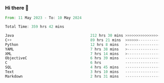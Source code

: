 ### Hi there 👋

<!--
**luoxuanzao/luoxuanzao** is a ✨ _special_ ✨ repository because its `README.md` (this file) appears on your GitHub profile.

Here are some ideas to get you started:

- 🔭 I’m currently working on ...
- 🌱 I’m currently learning ...
- 👯 I’m looking to collaborate on ...
- 🤔 I’m looking for help with ...
- 💬 Ask me about ...
- 📫 How to reach me: ...
- 😄 Pronouns: ...
- ⚡ Fun fact: ...
-->

<!--START_SECTION:waka-->

```rust
From: 11 May 2023 - To: 10 May 2024

Total Time: 359 hrs 42 mins

Java                                   212 hrs 30 mins >>>>>>>>>>>>>>>----------   58.86 %
C++                                    89 hrs 21 mins  >>>>>>-------------------   24.75 %
Python                                 12 hrs 8 mins   >------------------------   03.36 %
YAML                                   7 hrs 38 mins   >------------------------   02.12 %
XML                                    7 hrs 14 mins   >------------------------   02.01 %
ObjectiveC                             6 hrs 39 mins   -------------------------   01.85 %
C                                      6 hrs           -------------------------   01.66 %
SQL                                    4 hrs 45 mins   -------------------------   01.32 %
Text                                   3 hrs 10 mins   -------------------------   00.88 %
Markdown                               2 hrs 31 mins   -------------------------   00.70 %
```

<!--END_SECTION:waka-->